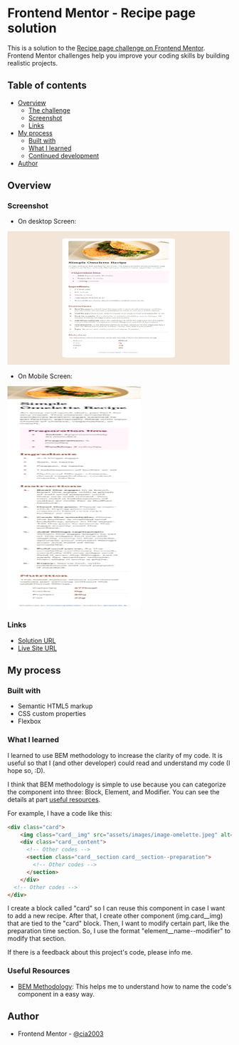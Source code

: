 # Frontend Mentor - Recipe page solution

This is a solution to the [Recipe page challenge on Frontend Mentor](https://www.frontendmentor.io/challenges/recipe-page-KiTsR8QQKm). Frontend Mentor challenges help you improve your coding skills by building realistic projects. 

## Table of contents

- [Overview](#overview)
  - [The challenge](#the-challenge)
  - [Screenshot](#screenshot)
  - [Links](#links)
- [My process](#my-process)
  - [Built with](#built-with)
  - [What I learned](#what-i-learned)
  - [Continued development](#continued-development)
- [Author](#author)

## Overview

### Screenshot

- On desktop Screen:
<img src="/screenshots/desktop-device.png" width="500px" height="300px">

- On Mobile Screen:
<img src="/screenshots/mobile-device.png" width="300px" height="500px">


### Links

- [Solution URL](https://github.com/cia2003)
- [Live Site URL](https://your-live-site-url.com)

## My process

### Built with

- Semantic HTML5 markup
- CSS custom properties
- Flexbox

### What I learned

I learned to use BEM methodology to increase the clarity of my code. It is useful so that I (and other developer) could read and understand my code (I hope so, :D).

I think that BEM methodology is simple to use because you can categorize the component into three: Block, Element, and Modifier. You can see the details at part [useful resources](#useful-resources).

For example, I have a code like this:

```html
<div class="card">
    <img class="card__img" src="assets/images/image-omelette.jpeg" alt="omelette_img" width="100%">
    <div class="card__content">
      <!-- Other codes -->
      <section class="card__section card__section--preparation">
        <!-- Other codes -->
      </section>
    </div>
  <!-- Other codes -->
</div>
```

I create a block called "card" so I can reuse this component in case I want to add a new recipe. After that, I create other component (img.card__img) that are tied to the "card" block. Then, I want to modify certain part, like the preparation time section. So, I use the format "element__name--modifier" to modify that section.

If there is a feedback about this project's code, please info me.

### Useful Resources

- [BEM Methodology](https://en.bem.info/methodology/quick-start/#block): This helps me to understand how to name the code's component in a easy way.


## Author

- Frontend Mentor - [@cia2003](https://www.frontendmentor.io/profile/cia2003)
